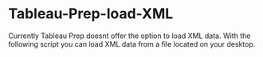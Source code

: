 # Tableau-Prep-load-XML
Currently Tableau Prep doesnt offer the option to load XML data. With the following script you can load XML data from a file located on your desktop.
